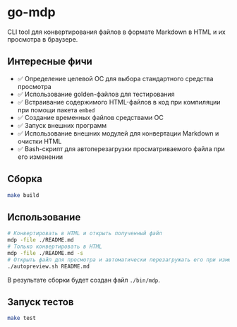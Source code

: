 # go-mdp

CLI tool для конвертирования файлов в формате Markdown в HTML и их просмотра в браузере.

## Интересные фичи

- ✅ Определение целевой ОС для выбора стандартного средства просмотра
- ✅ Использование golden-файлов для тестирования
- ✅ Встраивание содержимого HTML-файлов в код при компиляции при помощи пакета `embed`
- ✅ Создание временных файлов средствами ОС
- ✅ Запуск внешних программ
- ✅ Использование внешних модулей для конвертации Markdown и очистки HTML
- ✅ Bash-скрипт для автоперезагрузки просматриваемого файла при его изменении

## Сборка

```bash
make build
```

## Использование

```bash
# Конвертировать в HTML и открыть полученный файл
mdp -file ./README.md
# Только конвертировать в HTML
mdp -file ./README.md -s
# Открыть файл для просмотра и автоматически перезагружать его при изменении
./autopreview.sh README.md
```

В результате сборки будет создан файл `./bin/mdp`.

## Запуск тестов

```bash
make test
```
